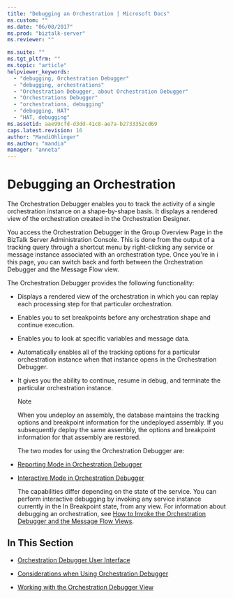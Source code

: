 ```yaml
---
title: "Debugging an Orchestration | Microsoft Docs"
ms.custom: ""
ms.date: "06/08/2017"
ms.prod: "biztalk-server"
ms.reviewer: ""

ms.suite: ""
ms.tgt_pltfrm: ""
ms.topic: "article"
helpviewer_keywords: 
  - "debugging, Orchestration Debugger"
  - "debugging, orchestrations"
  - "Orchestration Debugger, about Orchestration Debugger"
  - "Orchestrations Debugger"
  - "orchestrations, debugging"
  - "debugging, HAT"
  - "HAT, debugging"
ms.assetid: aae99cfd-d3dd-41c8-ae7a-b2733352cd69
caps.latest.revision: 16
author: "MandiOhlinger"
ms.author: "mandia"
manager: "anneta"
---
```

# Debugging an Orchestration
The Orchestration Debugger enables you to track the activity of a single orchestration instance on a shape-by-shape basis. It displays a rendered view of the orchestration created in the Orchestration Designer.  
  
 You access the Orchestration Debugger in the Group Overview Page in the BizTalk Server Administration Console.  This is done from the output of a tracking query through a shortcut menu by right-clicking any service or message instance associated with an orchestration type. Once you're in i this page, you can switch back and forth between the Orchestration Debugger and the Message Flow view.  
  
 The Orchestration Debugger provides the following functionality:  
  
- Displays a rendered view of the orchestration in which you can replay each processing step for that particular orchestration.  
  
- Enables you to set breakpoints before any orchestration shape and continue execution.  
  
- Enables you to look at specific variables and message data.  
  
- Automatically enables all of the tracking options for a particular orchestration instance when that instance opens in the Orchestration Debugger.  
  
- It gives you the ability to continue, resume in debug, and terminate the particular orchestration instance.  
  
  > [!NOTE]
  >  When you undeploy an assembly, the database maintains the tracking options and breakpoint information for the undeployed assembly. If you subsequently deploy the same assembly, the options and breakpoint information for that assembly are restored.  
  
  The two modes for using the Orchestration Debugger are:  
  
- [Reporting Mode in Orchestration Debugger](../core/reporting-mode-in-orchestration-debugger.md)  
  
- [Interactive Mode in Orchestration Debugger](../core/interactive-mode-in-orchestration-debugger.md)  
  
  The capabilities differ depending on the state of the service. You can perform interactive debugging by invoking any service instance currently in the In Breakpoint state, from any view. For information about debugging an orchestration, see [How to Invoke the Orchestration Debugger and the Message Flow Views](../core/how-to-invoke-the-orchestration-debugger-and-the-message-flow-views.md).  
  
## In This Section  
  
-   [Orchestration Debugger User Interface](../core/orchestration-debugger-user-interface.md)  
  
-   [Considerations when Using Orchestration Debugger](../core/considerations-when-using-orchestration-debugger.md)  
  
-   [Working with the Orchestration Debugger View](../core/working-with-the-orchestration-debugger-view.md)